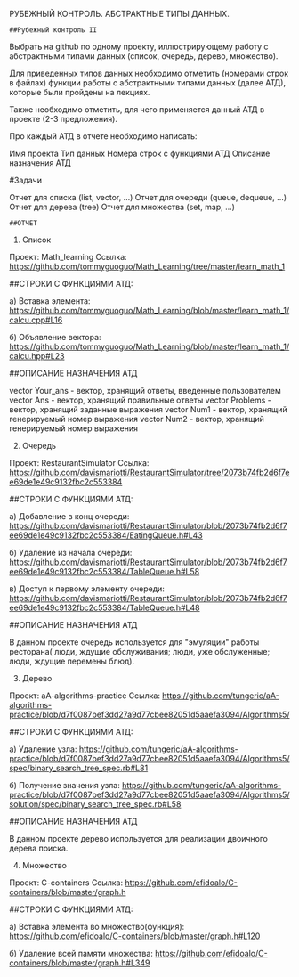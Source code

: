 РУБЕЖНЫЙ КОНТРОЛЬ. АБСТРАКТНЫЕ ТИПЫ ДАННЫХ.

    ##Рубежный контроль II

Выбрать на github по одному проекту, иллюстрирующему работу с абстрактными типами данных (список, очередь, дерево, множество).

Для приведенных типов данных необходимо отметить (номерами строк в файлах) функции работы с абстрактными типами данных (далее АТД), которые были пройдены на лекциях.

Также необходимо отметить, для чего применяется данный АТД в проекте (2-3 предложения).

Про каждый АТД в отчете необходимо написать:

Имя проекта Тип данных Номера строк с функциями АТД Описание назначения АТД

#Задачи

Отчет для списка (list, vector, ...) Отчет для очереди (queue, dequeue, ...) Отчет для дерева (tree) Отчет для множества (set, map, ...)


    ##ОТЧЕТ

1. Список

Проект: Math_learning
Ссылка: https://github.com/tommyguoguo/Math_Learning/tree/master/learn_math_1

##СТРОКИ С ФУНКЦИЯМИ АТД:

а) Вставка элемента: https://github.com/tommyguoguo/Math_Learning/blob/master/learn_math_1/calcu.cpp#L16

б) Объявление вектора: https://github.com/tommyguoguo/Math_Learning/blob/master/learn_math_1/calcu.hpp#L23

##ОПИСАНИЕ НАЗНАЧЕНИЯ АТД

vector<int> Your_ans - вектор, хранящий ответы, введенные пользователем
vector<int> Ans - вектор, хранящий правильные ответы
vector<string> Problems - вектор, хранящий заданные выражения
vector<int> Num1 - вектор, хранящий генерируемый номер выражения
vector<int> Num2 - вектор, хранящий генерируемый номер выражения

2. Очередь

Проект: RestaurantSimulator
Ссылка: https://github.com/davismariotti/RestaurantSimulator/tree/2073b74fb2d6f7ee69de1e49c9132fbc2c553384

##СТРОКИ С ФУНКЦИЯМИ АТД:

а) Добавление в конц очереди: https://github.com/davismariotti/RestaurantSimulator/blob/2073b74fb2d6f7ee69de1e49c9132fbc2c553384/EatingQueue.h#L43

б) Удаление из начала очереди: https://github.com/davismariotti/RestaurantSimulator/blob/2073b74fb2d6f7ee69de1e49c9132fbc2c553384/TableQueue.h#L58

в) Доступ к первому элементу очереди: https://github.com/davismariotti/RestaurantSimulator/blob/2073b74fb2d6f7ee69de1e49c9132fbc2c553384/TableQueue.h#L48

##ОПИСАНИЕ НАЗНАЧЕНИЯ АТД

В данном проекте очередь используется для "эмуляции" работы ресторана( люди, ждущие обслуживания; люди, уже обслуженные; люди, ждущие перемены блюд).

3. Дерево

Проект: aA-algorithms-practice
Ссылка: https://github.com/tungeric/aA-algorithms-practice/blob/d7f0087bef3dd27a9d77cbee82051d5aaefa3094/Algorithms5/

##СТРОКИ С ФУНКЦИЯМИ АТД:

а) Удаление узла: https://github.com/tungeric/aA-algorithms-practice/blob/d7f0087bef3dd27a9d77cbee82051d5aaefa3094/Algorithms5/spec/binary_search_tree_spec.rb#L81

б) Получение значения узла: https://github.com/tungeric/aA-algorithms-practice/blob/d7f0087bef3dd27a9d77cbee82051d5aaefa3094/Algorithms5/solution/spec/binary_search_tree_spec.rb#L58

##ОПИСАНИЕ НАЗНАЧЕНИЯ АТД

В данном проекте дерево используется для реализации двоичного дерева поиска.

4. Множество

Проект: C-containers
Ссылка: https://github.com/efidoalo/C-containers/blob/master/graph.h

##СТРОКИ С ФУНКЦИЯМИ АТД:

а) Вставка элемента во множество(функция): https://github.com/efidoalo/C-containers/blob/master/graph.h#L120

б) Удаление всей памяти множества: https://github.com/efidoalo/C-containers/blob/master/graph.h#L349




